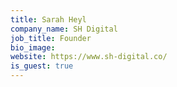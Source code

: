 ```yaml
---
title: Sarah Heyl
company_name: SH Digital
job_title: Founder
bio_image:
website: https://www.sh-digital.co/
is_guest: true
---
```


